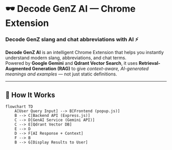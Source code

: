# 🕶️ Decode GenZ AI — Chrome Extension

### Decode GenZ slang and chat abbreviations with AI ⚡

**Decode GenZ AI** is an intelligent Chrome Extension that helps you instantly understand modern slang, abbreviations, and chat terms.  
Powered by **Google Gemini** and **Qdrant Vector Search**, it uses **Retrieval-Augmented Generation (RAG)** to give *context-aware, AI-generated meanings and examples* — not just static definitions.

---

## 🧠 How It Works

```mermaid
flowchart TD
    A[User Query Input] --> B[Frontend (popup.js)]
    B --> C[Backend API (Express.js)]
    C --> D[GenAI Service (Gemini API)]
    C --> E[Qdrant Vector DB]
    E --> D
    D --> F[AI Response + Context]
    F --> B
    B --> G[Display Results to User]

